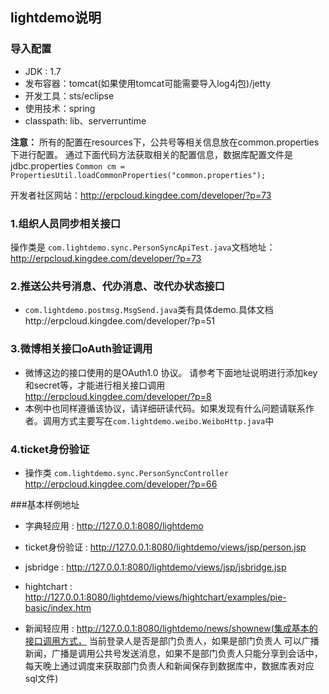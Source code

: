 ## lightdemo说明 ##
### 导入配置 ###
- JDK : 1.7</br>
- 发布容器：tomcat(如果使用tomcat可能需要导入log4j包)/jetty
- 开发工具：sts/eclipse
- 使用技术：spring
- classpath: lib、serverruntime

**注意：**
所有的配置在resources下，公共号等相关信息放在common.properties下进行配置。 通过下面代码方法获取相关的配置信息，数据库配置文件是jdbc.properties</b>
`Common cm = PropertiesUtil.loadCommonProperties("common.properties");`

开发者社区网站：http://erpcloud.kingdee.com/developer/?p=73

### 1.组织人员同步相关接口 ###
操作类是 `com.lightdemo.sync.PersonSyncApiTest.java`文档地址：http://erpcloud.kingdee.com/developer/?p=73

### 2.推送公共号消息、代办消息、改代办状态接口
- `com.lightdemo.postmsg.MsgSend.java`类有具体demo.具体文档http://erpcloud.kingdee.com/developer/?p=51

### 3.微博相关接口oAuth验证调用
- 微博这边的接口使用的是OAuth1.0 协议。 请参考下面地址说明进行添加key和secret等，才能进行相关接口调用 http://erpcloud.kingdee.com/developer/?p=8
- 本例中也同样遵循该协议，请详细研读代码。如果发现有什么问题请联系作者。调用方式主要写在`com.lightdemo.weibo.WeiboHttp.java`中

### 4.ticket身份验证
- 操作类 `com.lightdemo.sync.PersonSyncController` http://erpcloud.kingdee.com/developer/?p=66


###基本样例地址
- 字典轻应用  :
http://127.0.0.1:8080/lightdemo
- ticket身份验证  :
http://127.0.0.1:8080/lightdemo/views/jsp/person.jsp
- jsbridge : 
http://127.0.0.1:8080/lightdemo/views/jsp/jsbridge.jsp

- hightchart : http://127.0.0.1:8080/lightdemo/views/hightchart/examples/pie-basic/index.htm

- 新闻轻应用 : http://127.0.0.1:8080/lightdemo/news/shownew(集成基本的接口调用方式， 当前登录人是否是部门负责人，如果是部门负责人
可以广播新闻，广播是调用公共号发送消息，如果不是部门负责人只能分享到会话中，每天晚上通过调度来获取部门负责人和新闻保存到数据库中，数据库表对应sql文件)




